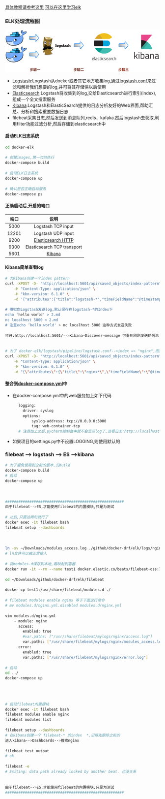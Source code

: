 [具体教程请参考这里](https://github.com/twtrubiks/docker-elk-tutorial)
[可以在这里学习elk](https://doc.yonyoucloud.com/doc/logstash-best-practice-cn/get_start/index.html)

### ELK处理流程图
![elk处理流程图](./elk处理流程图.png)
- [Logstash](https://www.elastic.co/cn/products/logstash):Logstash从docker或者其它地方收集log,通过[logstash.conf](./logstash/pipeline/logstash.conf)来过滤和解析我们想要的log,并可将其存储供以后使用
- [Elasticsearch](https://www.elastic.co/):Logstash将收集到的log,交给Elasticsearch进行索引(index),组成一个全文搜索服务
- [Kibana](https://www.elastic.co/products/kibana):Logstash和ElasticSearch提供的日志分析友好的Web界面,帮助汇总、分析和搜索重要数据日志
- filebeat采集日志,然后发送到消息队列,redis，kafaka.然后logstash去获取,利用filter功能过滤分析,然后存储到elasticsearch中
 

#### 启动ELK日志系统
```bash
cd docker-elk

# 创建images,第一次时执行
docker-compose build

# 启动ELK日志系统
docker-compose up

# 确认是否正确启动服务
docker-compose ps
```
#### 正确启动后,开启的端口
| 端口 | 说明 |
| :------: | :------: | 
| 5000 | Logstash TCP input |
| 12201 | Logstash UDP input|
| 9200 | [Elasticsearch HTTP](http://localhost:9200/)|
| 9300 | Elasticsearch TCP transport|
| 5601 | [Kibana](http://localhost:5601/)|

#### Kibana简单查看log
```bash
# 为Kibana创建一个index pattern
curl -XPOST -D- "http://localhost:5601/api/saved_objects/index-pattern" \
    -H "Content-Type: application/json" \
    -H "kbn-version: 6.1.0" \
    -d '{"attributes":{"title":"logstash-*","timeFieldName":"@timestamp"}}’

# 模拟向Logstash发送log,默认保存在logstash-*的Index下
echo 'hello world' > 2.md
nc localhost 5000 < 2.md
# 注意echo ‘hello world' > nc localhost 5000 这种方式发送失败

打开:http://localhost:5601/-->Kibana—Discover—message 可看到刚刚发送的信息


# 为了 docker-elk/logstash/pipeline/logstash.conf-->index => "nginx",而创建
curl -XPOST -D- "http://localhost:5601/api/saved_objects/index-pattern" \
    -H "Content-Type: application/json" \
    -H "kbn-version: 6.1.0" \
    -d "{\"attributes\":{\"title\":\"nginx*\",\"timeFieldName\":\"@timestamp\"}}"
```

#### 整合到[docker-compose.yml](../Dockerfiles/docker-compose.yml)中
- 在docker-compose.yml中的web服务加上如下代码
```bash
      logging:
        driver: syslog
        options:
            syslog-address: tcp://0.0.0.0:5000
            tag: web-container-tcp
      # 注意加上之后,pycharm控制台中就不会显示log了,查看日志:http://localhost:5601/
```
- 如果项目的settings.py中不设置LOGGING,则使用默认的


### filebeat --> logstash --> ES -->kibana

```bash
# 为了避免使用到之前的版本,先build
docker-compose build
# 启动
docker-compose up



######################################################
由于filebeat-->ES,才能使用filebeat的内置模块,只是为测试

# 之后,只要这两句就行了
docker exec -it filebeat bash
filebeat setup --dashboards 



ln -sv ~/Downloads/modules_access.log ./github/docker-drf/elk/logs/nginx/modules_access.log
# ln文件可以被正常输入

# 将modules.d保存到本地,再映射到容器
docker run -it --rm --name test1 docker.elastic.co/beats/filebeat-oss:7.8.0  bash

cd ~/Downloads/github/docker-drf/elk/filebeat 

docker cp test1:/usr/share/filebeat/modules.d ./

# filebeat modules enable nginx 等于下面这行命令
# mv modules.d/nginx.yml.disabled modules.d/nginx.yml

vim modules.d/nginx.yml
    - module: nginx
      access:
        enabled: true
        #var.paths: ["/usr/share/filebeat/mylogs/nginx/access.log"]
        var.paths: ["/usr/share/filebeat/mylogs/nginx/modules_access.log"]
      error:
        enabled: true
        var.paths: ["/usr/share/filebeat/mylogs/nginx/error.log"]

# 启动
cd ../
docker-compose up




# 启动filebeat内置模块
docker exec -it filebeat bash
filebeat modules enable nginx
filebeat modules list

filebeat setup --dashboards 
# 在kibana创建一个 filebeat-* 的index  *,记得先删除之前的
进入kibana-->Dashboards-->搜索nginx

filebeat test output
# ok

filebeat -e
# Exiting: data path already locked by another beat. 也没关系


由于filebeat-->ES,才能使用filebeat的内置模块,只是为测试
######################################################
```
